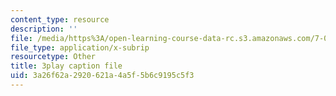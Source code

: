 ```yaml
---
content_type: resource
description: ''
file: /media/https%3A/open-learning-course-data-rc.s3.amazonaws.com/7-01sc-fundamentals-of-biology-fall-2011/3a26f62a2920621a4a5f5b6c9195c5f3_YCeKtM6Hnmc.srt
file_type: application/x-subrip
resourcetype: Other
title: 3play caption file
uid: 3a26f62a-2920-621a-4a5f-5b6c9195c5f3
---
```

